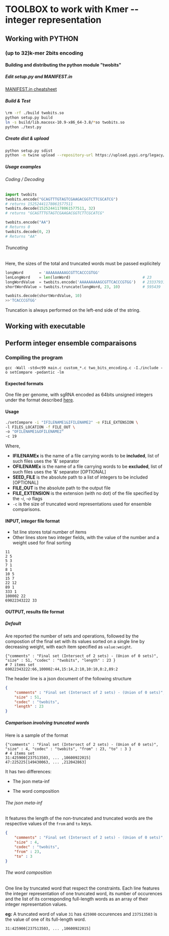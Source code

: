 # TOOLBOX to work with Kmer -- integer representation

## Working with PYTHON

### (up to 32)k-mer 2bits encoding

#### Building and distributing the python module "twobits"

##### Edit setup.py and MANIFEST.in
[MANIFEST.in cheatsheet](https://packaging.python.org/guides/using-manifest-in/)

##### Build & Test

```sh
\rm -rf ./build twobits.so
python setup.py build
ln -s build/lib.macosx-10.9-x86_64-3.8/*so twobits.so
python ./test.py
```

##### Create dist & upload

```sh
python setup.py sdist
python -m twine upload --repository-url https://upload.pypi.org/legacy/ dist/*
```

##### Usage examples

###### Coding / Decoding

```python
import twobits
twobits.encode("GCAGTTTGTAGTCGAAGACGGTCTTCGCATCG")
# returns 15252441178061577511
twobits.decode(15252441178061577511, 32)
# returns "GCAGTTTGTAGTCGAAGACGGTCTTCGCATCG"

twobits.encode("AA")
# Returns 0
twobits.decode(0, 2)
# Returns "AA"
```

###### Truncating
Here, the sizes of the total and truncated words must be passed explicitely

```python
longWord       = 'AAAAAAAAAGCGTTCACCCGTGG'
lenLongWord    = len(lonWord)                                # 23
longWordValue  = twobits.encode('AAAAAAAAAGCGTTCACCCGTGG')   # 233379311
shortWordValue = twobits.truncate(longWord, 23, 10)          # 595439

twobits.decode(shortWordValue, 10)
>>'TCACCCGTGG'
```

Truncation is always performed on the left-end side of the string.
## Working with executable

## Perform integer ensemble comparaisons

### Compiling the program

```shell
gcc -Wall -std=c99 main.c custom_*.c two_bits_encoding.c -I./include -o setCompare -pedantic -lm
```

#### Expected formats

One file per genome, with sgRNA encoded as 64bits unsigned integers under the format described [here](https://github.com/MMSB-MOBI/CSTB_core).

#### Usage

```sh
./setCompare -i "IFILENAME1&IFILENAME2" -e FILE_EXTENSION \
-l FILES_LOCATION -f FILE_OUT \
-o "OFILENAME1&OFILENAME2"
-c 19
```

Where,

* **IFILENAMEx**  is the name of a file carrying words to be **included**, list of such files uses the '&' separator
* **OFILENAMEx**  is the name of a file carrying words to be **excluded**, list of such files uses the '&' separator [OPTIONAL]
* **SEED_FILE** is the absolute path to a list of integers to be included [OPTIONAL]
* **FILE_OUT**  is the absolute path to the output file
* **FILE_EXTENSION** is the extension (with no dot) of the file specified by the *-i*, *-o* flags
* `-c` is the size of truncated word representations used for ensemble comparisons.

#### INPUT, integer file format

* 1st line stores total number of items
* Other lines store two integer fields, with the value of the number and a weight used for final sorting

```text
11
2 5
5 3
7 1
8 1
10 5
15 7
22 12
89 1
333 1
100002 22
69022343222 33
```

#### OUTPUT, results file format

##### Default

Are reported the number of sets and operations, followed by the compostion of the final set with its values sorted on a single line by decreasing weight, with each item specified as `value:weight`.

```text
{"comments" : "Final set (Intersect of 2 sets) - (Union of 0 sets)", "size" : 51, "codec" : "twobits", "length" : 23 }
# 7 items set
69022343222:66,100002:44,15:14,2:10,10:10,8:2,89:2
```

The header line is a json document of the following structure
```json
{ 
    "comments" : "Final set (Intersect of 2 sets) - (Union of 0 sets)", // Summary of the seet operations
    "size" : 51,                                                        // Total number word satisfying set constraints
    "codec" : "twobits",                                                // encoding scheme
    "length" : 23                                                       // size of the corresponding sgRNA words
}
```

##### Comparison involving truncated words

Here is a sample of the format

```text
{"comments" : "Final set (Intersect of 2 sets) - (Union of 0 sets)", "size" : 4, "codec" : "twobits", "from" : 23, "to" : 3 }
# 4 items set
31:425900[237513503, ... ,10600922015]
47:225225[149430063, ... ,212042863]
```

It has two differences:

* The json meta-inf

* The word composition

###### The json meta-inf

It features the length of the non-truncated and truncated words are the respective values of the `from` and `to` keys.

```json
{
    "comments" : "Final set (Intersect of 2 sets) - (Union of 0 sets)",
    "size" : 4,
    "codec" : "twobits",
    "from" : 23,
    "to" : 3
}
```

###### The word composition

One line by truncated word that respect the constraints. Each line features the integer representation of one truncated word, its number of occurences and the list of its corresponding full-length words as an array of their integer representation values.

**eg:**  A truncated word of value `31` has `425900` occurences and `237513503` is the value of one of its full-length word.

```text
31:425900[237513503, ... ,10600922015]
```
